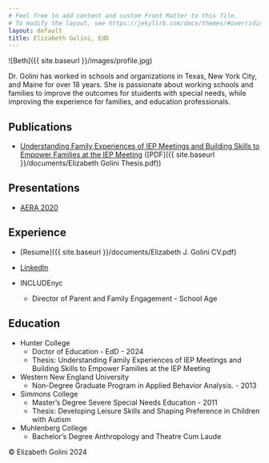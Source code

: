 ```yaml
---
# Feel free to add content and custom Front Matter to this file.
# To modify the layout, see https://jekyllrb.com/docs/themes/#overriding-theme-defaults
layout: default
title: Elizabeth Golini, EdD
---
```


![Beth]({{ site.baseurl }}/images/profile.jpg)

Dr. Golini has worked in schools and organizations in Texas, New York City, and Maine for over 18 years. She is passionate about working schools and families to improve the outcomes for stuidents with special needs, while improving the experience for families, and education professionals.


## Publications

- [Understanding Family Experiences of IEP Meetings and Building Skills to Empower Families at the IEP Meeting](https://academicworks.cuny.edu/hc_sas_etds/1225/) ([PDF]({{ site.baseurl }}/documents/Elizabeth Golini Thesis.pdf))

## Presentations

- [AERA 2020](https://www.abainternational.org/events/program-details/event-detail.aspx?sid=71637&by=author)

## Experience

- [Resume]({{ site.baseurl }}/documents/Elizabeth J. Golini CV.pdf)
- [LinkedIn](https://www.linkedin.com/in/elizabeth-golini-4b559b105)

- INCLUDEnyc
  - Director of Parent and Family Engagement - School Age

## Education

- Hunter College
  - Doctor of Education - EdD - 2024
  - Thesis: Understanding Family Experiences of IEP Meetings and Building Skills to Empower Families at the IEP Meeting
- Western New England University
  - Non-Degree Graduate Program in Applied Behavior Analysis. - 2013
- Simmons College
  - Master’s Degree Severe Special Needs Education - 2011
  - Thesis: Developing Leisure Skills and Shaping Preference in Children with Autism
- Muhlenberg College
  - Bachelor’s Degree Anthropology and Theatre Cum Laude

© Elizabeth Golini 2024
